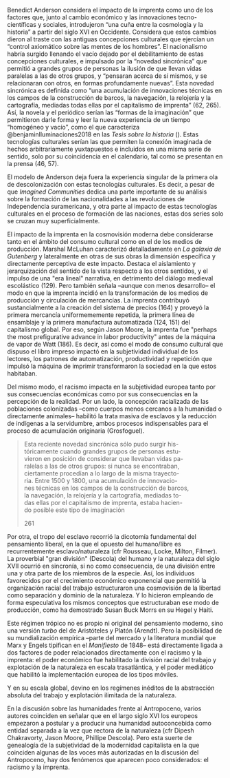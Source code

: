 

Benedict Anderson considera el impacto de la imprenta como uno de los factores que, junto al cambio económico y las innovaciones tecno-científicas y sociales, introdujeron “una cuña entre la cosmología y la historia” a partir del siglo XVI en Occidente. Considera que estos cambios dieron al traste con las antiguas concepciones culturales que ejercían un “control axiomático sobre las mentes de los hombres”. El nacionalismo habría surgido llenando el vacío dejado por el debilitamiento de estas concepciones culturales, e impulsado por la “novedad sincrónica” que permitió a grandes grupos de personas la ilusión de que llevan vidas paralelas a las de otros grupos, y “pensaran acerca de sí mismos, y se relacionaran con otros, en formas profundamente nuevas”. Esta novedad sincrónica es definida como “una acumulación de innovaciones técnicas en los campos de la construcción de barcos, la navegación, la relojería y la cartografía, mediadas todas ellas por el capitalismo de imprenta” (62, 265). Así, la novela y el periódico serían las “formas de la imaginación” que permitieron darle forma y leer  la nueva experiencia de un tiempo “homogéneo y vacío”, como el que caracteriza @benjaminIluminaciones2018 en las _Tesis sobre la historia_ (). Estas tecnologías culturales serían las que permiten la conexión imaginada de hechos arbitrariamente yuxtapuestos e incluidos en una misma serie de sentido, solo por su coincidencia en el calendario, tal como se presentan en la prensa (46, 57). 

El modelo de Anderson deja fuera la experiencia singular de la primera ola de descolonización con estas tecnologías culturales. Es decir, a pesar de que _Imagined Communities_ dedica una parte importante de su análisis sobre la formación de las nacionalidades a las revoluciones de Independencia suramericana, y otra parte al impacto de estas tecnologías culturales en el proceso de formación de las naciones, estas dos series solo se cruzan muy superficialmente.

El impacto de la imprenta en la cosmovisión moderna debe considerarse tanto en el ámbito del consumo cultural como en el de los medios de producción. Marshal McLuhan caracterizó detalladamente en *La galaxia de Gutenberg* y lateralmente en otras de sus obras la dimensión específica y directamente perceptiva de este impacto. Destaca el aislamiento y jerarquización del sentido de la vista respecto a los otros sentidos, y el impulso de una "era lineal" narrativa, en detrimento del diálogo medieval escolástico (129). Pero también señala –aunque con menos desarrollo– el modo en que la imprenta incidió en la transformación de los medios de producción y circulación de mercancías. La imprenta contribuyó sustancialmente a la creación del sistema de precios (164) y proveyó la primera mercancía uniformememente repetida, la primera línea de ensamblaje y la primera manufactura automatizada (124, 151) del capitalismo global. Por eso, según Jason Moore, la imprenta fue "perhaps the most prefigurative advance in labor productivity" antes de la máquina de vapor de Watt (186). Es decir, así como el modo de consumo cultural que dispuso el libro impreso impactó en la subjetividad individual de los lectores, los patrones de automatización, productividad y repetición que impulsó la máquina de imprimir transformaron la sociedad en la que estos habitaban.

Del mismo modo, el racismo impacta en la subjetividad europea tanto por sus consecuencias económicas como por sus consecuencias en la percepción de la realidad. Por un lado, la concepción racializada de las poblaciones colonizadas –como cuerpos menos cercanos a la humanidad o directamente animales– habilitó la trata masiva de esclavos y la reducción de indígenas a la servidumbre, ambos procesos indispensables para el proceso de acumulación originaria (Grosfoguel). 


> Esta reciente novedad sincrónica sólo pudo surgir his-  
> tóricamente cuando grandes grupos de personas estu-  
> vieron en posición de considerar que llevaban vidas pa-  
> ralelas a las de otros grupos: si nunca se encontraban,  
> ciertamente procedían a lo largo de la misma trayecto-  
> ria. Entre 1500 y 1800, una acumulación de innovacio-  
> nes técnicas en los campos de la construcción de barcos,  
> la navegación, la relojería y la cartografía, mediadas to-  
> das ellas por el capitalismo de imprenta, estaba hacien-  
> do posible este tipo de imaginación
> 
> 261

Por otra, el tropo del esclavo recorrió la dicotomía fundamental del pensamiento liberal, en la que el opuesto del humano/libre es recurrentemente esclavo/naturaleza (cfr Rousseau, Locke, Milton, Filmer). La proverbial "gran división" (Descola) del humano y la naturaleza del siglo XVII ocurrió en sincronía, si no como consecuencia, de una división entre una y otra parte de los miembros de la especie. Así, los individuos favorecidos por el crecimiento económico exponencial que permitió la organización racial del trabajo estructuraron una cosmovisión de la libertad como separación y dominio de la naturaleza. Y lo hicieron empleando de forma especulativa los mismos conceptos que estructuraban ese modo de producción, como ha demostrado Susan Buck Morrs en su Hegel y Haiti.

Este régimen trópico no es propio ni original del pensamiento moderno, sino una versión *turbo* del de Aristóteles y Platón (Arendt). Pero la posibilidad de su mundialización empírica –parte del mercado y la literatura mundial que Marx y Engels tipifican en el _Manifiesto_ de 1848–   está directamente ligada a dos factores de poder relacionados directamente con el racismo y la imprenta: el poder económico fue habilitado la división racial del trabajo y explotación de la naturaleza en escala trasatlántica, y el poder mediático que habilitó la implementación europea de los tipos móviles. 

Y en su escala global, devino en los regímenes inéditos de la abstracción absoluta del trabajo y explotación ilimitada de la naturaleza.

En la discusión sobre las humanidades frente al Antropoceno, varios autores coinciden en señalar que en el largo siglo XVI los europeos empezaron a postular y a producir una humanidad autoconcebida como entidad separada a la vez que rectora de la naturaleza (cfr Dipesh Chakravorty, Jason Moore, Phillipe Descola). Pero esta suerte de genealogía de la subjetividad de la modernidad capitalista en la que coinciden algunas de las voces más autorizadas en la discusión del Antropoceno, hay dos fenómenos que aparecen poco considerados: el racismo y la imprenta.


